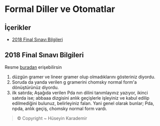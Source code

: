 # Formal Diller ve Otomatlar <!-- omit in toc -->

## İçerikler <!-- omit in toc -->

- [2018 Final Sınavı Bilgileri](#2018-final-s%C4%B1nav%C4%B1-bilgileri)

## 2018 Final Sınavı Bilgileri

Resme [buradan][2018 Final FDO] erişebilirsin

1. düzgün gramer ve lineer gramer olup olmadıklarını gösteriniz diyordu.
2. Soruda da yanda verilen g gramerini chomsky normal form'a dönüştürünüz diyordu.
3. ilk satırda;
Aşağıda verilen Pda nın dilini tanımlayınız yazıyor,
ikinci satırda ise;
abbaaa dizgisini anlık geçişlerle işleyiniz ve kabul edilip edilmediğini bulunuz, belirleyiniz falan. Yani genel olarak bunlar;
Pda, npda, anlık geçiş, chomsky  normal form vardı.

> © Copyright ~ Hüseyin Karademir

[2018 Final FDO]: ./S%C4%B1nav%20Sorular%C4%B1%2FFinal%202018%20FDO.pdf